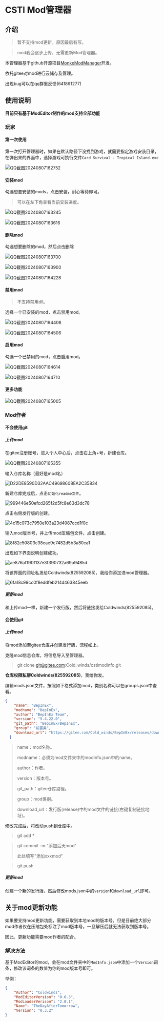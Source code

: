 # CSTI Mod管理器

## 介绍

> 暂不支持mod更新，原因最后有写。

> mod我会逐步上传，无需更新Mod管理器。

本管理器基于github开源项目[MonkeModManager](https://github.com/DeadlyKitten/MonkeModManager)开发。

依托gitee对mod进行云储存及管理。

出现bug可以在qq群里反馈(641891277)

## 使用说明

**目前只有基于ModEditor制作的mod支持全部功能**

### 玩家

#### 第一次使用

第一次打开管理器时，如果在默认路径下没找到游戏，就需要指定游戏安装目录，在弹出来的界面中，选择游戏可执行文件`Card Survival - Tropical Island.exe`

![QQ截图20240807162752](C:\Users\Viper\Desktop\CSTIMod管理器\picture\QQ截图20240807162752.png)

#### 安装mod

勾选想要安装的mods，点击安装，耐心等待即可。

> 可以在左下角查看当前安装进度。

![QQ截图20240807163245](C:\Users\Viper\Desktop\CSTIMod管理器\picture\QQ截图20240807163245.png)

![QQ截图20240807163616](C:\Users\Viper\Desktop\CSTIMod管理器\picture\QQ截图20240807163616.png)

#### 删除mod

勾选想要删除的mod，然后点击删除

![QQ截图20240807163700](C:\Users\Viper\Desktop\CSTIMod管理器\picture\QQ截图20240807163700.png)

![QQ截图20240807163900](C:\Users\Viper\Desktop\CSTIMod管理器\picture\QQ截图20240807163900.png)

![QQ截图20240807164228](C:\Users\Viper\Desktop\CSTIMod管理器\picture\QQ截图20240807164228.png)

#### 禁用mod

> 不支持禁用dll。

选择一个已安装的mod，点击禁用mod。

![QQ截图20240807164408](C:\Users\Viper\Desktop\CSTIMod管理器\picture\QQ截图20240807164408.png)

![QQ截图20240807164506](C:\Users\Viper\Desktop\CSTIMod管理器\picture\QQ截图20240807164506.png)

#### 启用mod

勾选一个已禁用的mod，点击启用mod。

![QQ截图20240807164614](C:\Users\Viper\Desktop\CSTIMod管理器\picture\QQ截图20240807164614.png)

![QQ截图20240807164710](C:\Users\Viper\Desktop\CSTIMod管理器\picture\QQ截图20240807164710.png)

#### 更多功能

![QQ截图20240807165005](C:\Users\Viper\Desktop\CSTIMod管理器\picture\QQ截图20240807165005.png)

### Mod作者

#### 不会使用git

##### 上传mod

在gitee注册账号，进入个人中心后，点击右上角+号，新建仓库。

![QQ截图20240807165355](C:\Users\Viper\Desktop\CSTIMod管理器\picture\QQ截图20240807165355.png)

输入仓库名称（最好是mod名）

![D22DE8590D32AAC49698608EA2C35834](C:\Users\Viper\Desktop\CSTIMod管理器\picture\D22DE8590D32AAC49698608EA2C35834.png)

新建仓库完成后，点击`初始化readme文件`。

![999446e50efcd265f2d5fc8e63d3dc78](C:\Users\Viper\Desktop\CSTIMod管理器\picture\999446e50efcd265f2d5fc8e63d3dc78.png)

点击右侧发行版的创建。

![4c15c073c7950e103a23d4087ccd1f0c](C:\Users\Viper\Desktop\CSTIMod管理器\picture\4c15c073c7950e103a23d4087ccd1f0c.png)

输入mod版本号，并上传mod压缩包文件，点击创建。

![8f82c50803c38eae9c7482d5b3a80ca1](C:\Users\Viper\Desktop\CSTIMod管理器\picture\8f82c50803c38eae9c7482d5b3a80ca1.png)

出现如下界面说明创建成功。

![ae876af190f137e3f390732a69a9485d](C:\Users\Viper\Desktop\CSTIMod管理器\picture\ae876af190f137e3f390732a69a9485d.png)

将该界面的网址私发给Coldwinds(825592085)，我给你添加进mod管理器。

![6fa18c99cc0f8eddfeb214d463845eeb](C:\Users\Viper\Desktop\CSTIMod管理器\picture\6fa18c99cc0f8eddfeb214d463845eeb.png)

##### 更新mod

和上传mod一样，新建一个发行版，然后将链接发给Coldwinds(825592085)。

#### 会使用git

##### 上传mod

将mod添加至gitee仓库并创建发行版，流程如上。

克隆mod信息仓库，将信息导入至管理器。

> git clone git@gitee.com:Cold_winds/cstimodinfo.git

**仓库权限私聊Coldwinds(825592085)**，我给你发。

编辑mods.json文件，按照如下格式添加mod，类别名称可以在groups.json中查看。

```json
{
	"name": "BepInEx",
    "modname": "BepInEx",
    "author": "BepInEx Team",
    "version": "5.4.22.0",
    "git_path": "BepInEx/BepInEx",
    "group": "前置类",
    "download_url": "https://gitee.com/Cold_winds/BepInEx/releases/download/5.4.22.0/BepInEx_x64_5.4.22.0%EF%BC%88%E8%A7%A3%E5%8E%8B%E5%88%B0%E6%B8%B8%E6%88%8F%E6%A0%B9%E7%9B%AE%E5%BD%95%EF%BC%89.zip"
  }
```

> name：mod名称。
>
> modname：必须为mod文件夹中的modinfo.json中的name。
>
> author：作者。
>
> version：版本号。
>
> git_path：gitee仓库路径。
>
> group：mod类别。
>
> download_url：发行版(release)中的mod文件的链接(右键复制链接地址)。

修改完成后，将改动push到仓库中。

> git add *

> git commit -m "添加后天mod"
>
> 此处填写"添加xxxmod"

> git push

##### 更新mod

创建一个新的发行版，然后修改mods.json中的`version`和`download_url`即可。

## 关于mod更新功能

如果要支持mod更新功能，需要获取到本地mod的版本号，但是目前绝大部分mod作者仅在压缩包处标注了mod版本号，一旦解压后就无法获取到版本号。

因此，更新功能需要mod作者的配合。

### 解决方法

基于ModEditor的mod，会在mod文件夹中的`ModInfo.json`中添加一个`Version`词条，修改该词条的数值为你的mod版本号即可。

举例：

```json
{
    "Author": "Coldwinds",
    "ModEditorVersion": "0.6.3",
    "ModLoaderVerison": "2.0.1",
    "Name": "TheDayAfterTomorrow",
    "Version": "0.3.2"
}
```

